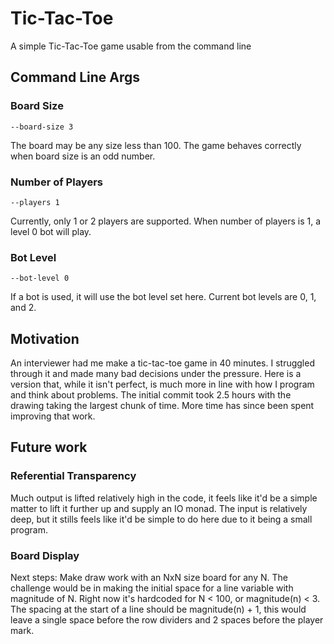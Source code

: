 # Tic-Tac-Toe
A simple Tic-Tac-Toe game usable from the command line

## Command Line Args
### Board Size
`--board-size 3`

The board may be any size less than 100. The game behaves correctly when board size is an odd number.

### Number of Players
`--players 1`

Currently, only 1 or 2 players are supported. When number of players is 1, a level 0 bot will play.

### Bot Level
`--bot-level 0`

If a bot is used, it will use the bot level set here. Current bot levels are 0, 1, and 2.

## Motivation
An interviewer had me make a tic-tac-toe game in 40 minutes. I struggled through it and made many bad decisions under the pressure. Here is a version that, while it isn't perfect, is much more in line with how I program and think about problems. The initial commit took 2.5 hours with the drawing taking the largest chunk of time. More time has since been spent improving that work.

## Future work
### Referential Transparency
Much output is lifted relatively high in the code, it feels like it'd be a simple matter to lift it further up and supply an IO monad. The input is relatively deep, but it stills feels like it'd be simple to do here due to it being a small program.

### Board Display
Next steps: Make draw work with an NxN size board for any N. The challenge would be in making the initial space for a line variable with magnitude of N. Right now it's hardcoded for N < 100, or magnitude(n) < 3. The spacing at the start of a line should be magnitude(n) + 1, this would leave a single space before the row dividers and 2 spaces before the player mark.